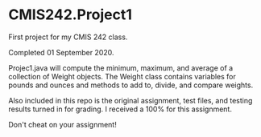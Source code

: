 # CMIS242.Project1
First project for my CMIS 242 class.

Completed 01 September 2020.

Projec1.java will compute the minimum, maximum, and average of a collection of Weight objects.
The Weight class contains variables for pounds and ounces and methods to add to, divide, and compare weights.

Also included in this repo is the original assignment, test files, and testing results turned in for grading. I received a 100% for this assignment.

Don't cheat on your assignment!
